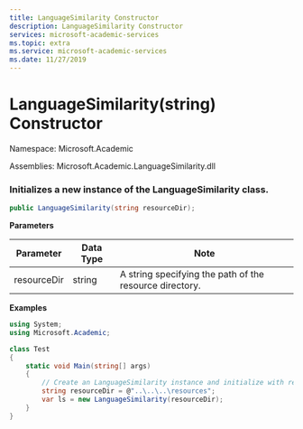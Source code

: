 ```yaml
---
title: LanguageSimilarity Constructor
description: LanguageSimilarity Constructor
services: microsoft-academic-services
ms.topic: extra
ms.service: microsoft-academic-services
ms.date: 11/27/2019
---
```

# LanguageSimilarity(string) Constructor

Namespace: Microsoft.Academic

Assemblies: Microsoft.Academic.LanguageSimilarity.dll

### Initializes a new instance of the LanguageSimilarity class.

  ```C#
  public LanguageSimilarity(string resourceDir);
  ```

**Parameters**

Parameter | Data Type | Note
--- | --- | ---
resourceDir | string | A string specifying the path of the resource directory.

**Examples**

  ```C#
  using System;
  using Microsoft.Academic;

  class Test
  {
      static void Main(string[] args)
      {
          // Create an LanguageSimilarity instance and initialize with resources
          string resourceDir = @"..\..\..\resources";
          var ls = new LanguageSimilarity(resourceDir);
      }
  }
  ```
